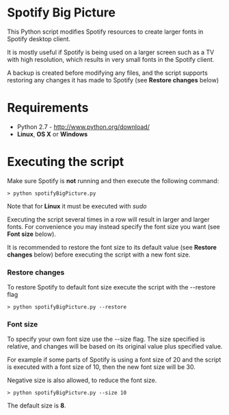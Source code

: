 Spotify Big Picture
=================

This Python script modifies Spotify resources to create larger fonts in Spotify desktop client.

It is mostly useful if Spotify is being used on a larger screen such as a TV with high resolution, 
which results in very small fonts in the Spotify client.

A backup is created before modifying any files, 
and the script supports restoring any changes it has made to Spotify (see **Restore changes** below)

# Requirements

* Python 2.7 - http://www.python.org/download/
* **Linux**, **OS X** or **Windows**

# Executing the script

Make sure Spotify is **not** running and then execute the following command:

```
> python spotifyBigPicture.py
```
Note that for **Linux** it must be executed with *sudo*

Executing the script several times in a row will result in larger and larger fonts.
For convenience you may instead specify the font size you want (see **Font size** below). 

It is recommended to restore the font size to its default value (see **Restore changes** below) 
before executing the script with a new font size.

### Restore changes

To restore Spotify to default font size execute the script with the --restore flag

```
> python spotifyBigPicture.py --restore
```

### Font size

To specify your own font size use the --size flag. 
The size specified is relative, and changes will be based on its original value plus specified value.

For example if some parts of Spotify is using a font size of 20 and the script is executed with a font size of 10,
then the new font size will be 30.

Negative size is also allowed, to reduce the font size.
```
> python spotifyBigPicture.py --size 10
```

The default size is **8**.
